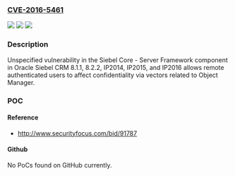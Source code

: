 ### [CVE-2016-5461](https://cve.mitre.org/cgi-bin/cvename.cgi?name=CVE-2016-5461)
![](https://img.shields.io/static/v1?label=Product&message=n%2Fa&color=blue)
![](https://img.shields.io/static/v1?label=Version&message=n%2Fa&color=blue)
![](https://img.shields.io/static/v1?label=Vulnerability&message=n%2Fa&color=brighgreen)

### Description

Unspecified vulnerability in the Siebel Core - Server Framework component in Oracle Siebel CRM 8.1.1, 8.2.2, IP2014, IP2015, and IP2016 allows remote authenticated users to affect confidentiality via vectors related to Object Manager.

### POC

#### Reference
- http://www.securityfocus.com/bid/91787

#### Github
No PoCs found on GitHub currently.

